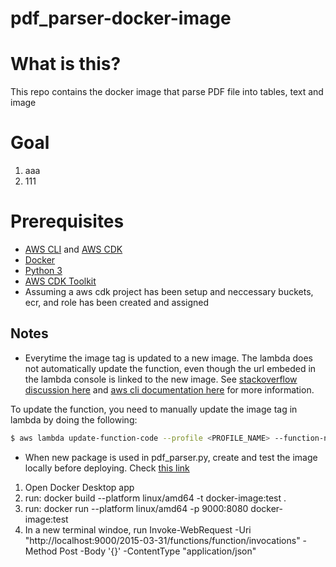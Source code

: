 # pdf_parser-docker-image

# What is this?
This repo contains the docker image that parse PDF file into tables, text and image

# Goal
1. aaa
2. 111


# Prerequisites 
* [AWS CLI](https://docs.aws.amazon.com/cli/latest/userguide/install-cliv2.html) and [AWS CDK](https://docs.aws.amazon.com/cdk/latest/guide/getting_started.html)
* [Docker](https://docs.docker.com/get-docker/)
* [Python 3](https://www.python.org/downloads/) 
* [AWS CDK Toolkit](https://docs.aws.amazon.com/cdk/v2/guide/cli.html)
* Assuming a aws cdk project has been setup and neccessary buckets, ecr, and role has been created and assigned


## Notes 
* Everytime the image tag is updated to a new image. The lambda does not automatically update the function, even though the url embeded in the lambda console is linked to the new image. 
See [stackoverflow discussion here](https://stackoverflow.com/questions/75367983/aws-lambda-doesnt-automatically-pick-up-the-latest-image) and [aws cli documentation here](https://awscli.amazonaws.com/v2/documentation/api/latest/reference/lambda/update-function-code.html) for more information.

To update the function, you need to manually update the image tag in lambda by doing the following:
```bash
$ aws lambda update-function-code --profile <PROFILE_NAME> --function-name <lambda_name> --image-uri <image-uri:image-tag> 
```

* When new package is used in pdf_parser.py, create and test the image locally before deploying. Check [this link](https://docs.aws.amazon.com/lambda/latest/dg/python-image.html#python-image-instructions)

1. Open Docker Desktop app
2. run: docker build --platform linux/amd64 -t docker-image:test .
3. run: docker run --platform linux/amd64 -p 9000:8080 docker-image:test
4. In a new terminal windoe, run Invoke-WebRequest -Uri "http://localhost:9000/2015-03-31/functions/function/invocations" -Method Post -Body '{}' -ContentType "application/json"

  
